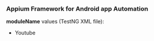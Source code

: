 ### Appium Framework for Android app Automation

**moduleName** values (TestNG XML file):
- Youtube
